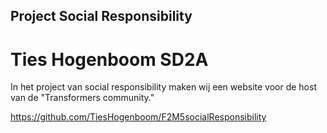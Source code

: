 ## Project Social Responsibility

# Ties Hogenboom SD2A

In het project van social responsibility maken wij een website voor de host van de "Transformers community."

https://github.com/TiesHogenboom/F2M5socialResponsibility